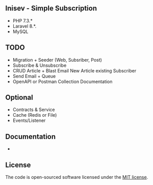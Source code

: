 ## Inisev - Simple Subscription
- PHP 7.3.*
- Laravel 8.*.
- MySQL

## TODO
- Migration + Seeder (Web, Subsriber, Post)
- Subscribe & Unsubscribe
- CRUD Article + Blast Email New Article existing Subscriber
- Send Email + Queue
- OpenAPI or Postman Collection Documentation

## Optional
- Contracts & Service
- Cache (Redis or File)
- Events/Listener

## Documentation
- 

## License

The code is open-sourced software licensed under the [MIT license](https://opensource.org/licenses/MIT).
